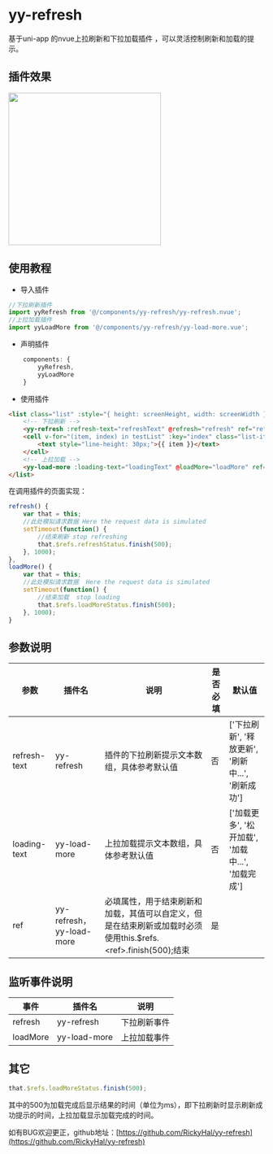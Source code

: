 
# yy-refresh
基于uni-app 的nvue上拉刷新和下拉加载插件 ，可以灵活控制刷新和加载的提示。
## 插件效果
<img src="http://tva1.sinaimg.cn/large/007X8olVly1g7z737a64ag30hs0zk1ak.gif" width="300" />  

## 使用教程

* 导入插件
```JavaScript
//下拉刷新插件
import yyRefresh from '@/components/yy-refresh/yy-refresh.nvue';
//上拉加载插件
import yyLoadMore from '@/components/yy-refresh/yy-load-more.vue';
```

* 声明插件
```JavaScript
    components: {
		yyRefresh,
		yyLoadMore
	}
```

* 使用插件
```Html
<list class="list" :style="{ height: screenHeight, width: screenWidth }">
    <!-- 下拉刷新 -->
    <yy-refresh :refresh-text="refreshText" @refresh="refresh" ref="refreshStatus"></yy-refresh>
    <cell v-for="(item, index) in testList" :key="index" class="list-item">
        <text style="line-height: 30px;">{{ item }}</text>
    </cell>
    <!-- 上拉加载 -->
    <yy-load-more :loading-text="loadingText" @loadMore="loadMore" ref="loadMoreStatus"></yy-load-more>
</list>
```
在调用插件的页面实现：
```JavaScript
refresh() {
    var that = this;
    //此处模拟请求数据 Here the request data is simulated
    setTimeout(function() {
        //结束刷新 stop refreshing
        that.$refs.refreshStatus.finish(500);
    }, 1000);
},
loadMore() {
    var that = this;
    //此处模拟请求数据  Here the request data is simulated
    setTimeout(function() {
        //结束加载  stop loading
        that.$refs.loadMoreStatus.finish(500);
    }, 1000);
}
```
## 参数说明

|参数|插件名|说明|是否必填|默认值|
|--------|--------|--------|--------|--------|
|refresh-text|yy-refresh|插件的下拉刷新提示文本数组，具体参考默认值|否|['下拉刷新', '释放更新', '刷新中...', '刷新成功']|
|loading-text|yy-load-more|上拉加载提示文本数组，具体参考默认值|否|['加载更多', '松开加载', '加载中...', '加载完成']|
|ref|yy-refresh，yy-load-more|必填属性，用于结束刷新和加载，其值可以自定义，但是在结束刷新或加载时必须使用this.$refs.\<ref>.finish(500);结束|是||

## 监听事件说明

|事件|插件名|说明|
|--------|--------|--------|
|refresh|yy-refresh|下拉刷新事件|
|loadMore|yy-load-more|上拉加载事件|

## 其它

```JavaScript
that.$refs.loadMoreStatus.finish(500);
```
其中的500为加载完成后显示结果的时间（单位为ms），即下拉刷新时显示刷新成功提示的时间，上拉加载显示加载完成的时间。

如有BUG欢迎更正，github地址：[https://github.com/RickyHal/yy-refresh](https://github.com/RickyHal/yy-refresh)
